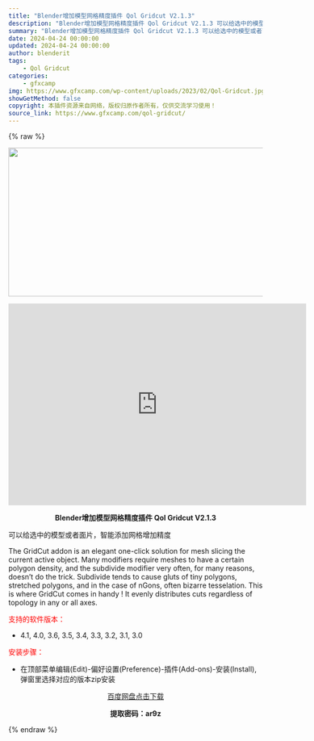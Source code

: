 ```yaml
---
title: "Blender增加模型网格精度插件 Qol Gridcut V2.1.3"
description: "Blender增加模型网格精度插件 Qol Gridcut V2.1.3 可以给选中的模型或者面片，智能添加网格增加精度 The GridCut addon is an elegant one-cli..."
summary: "Blender增加模型网格精度插件 Qol Gridcut V2.1.3 可以给选中的模型或者面片，智能添加网格增加精度 The GridCut addon is an elegant one-cli..."
date: 2024-04-24 00:00:00
updated: 2024-04-24 00:00:00
author: blenderit
tags: 
    - Qol Gridcut
categories:
    - gfxcamp
img: https://www.gfxcamp.com/wp-content/uploads/2023/02/Qol-Gridcut.jpg
showGetMethod: false
copyright: 本插件资源来自网络，版权归原作者所有，仅供交流学习使用！
source_link: https://www.gfxcamp.com/qol-gridcut/
---
```


{% raw %}
<div><p><img decoding="async" class="aligncenter size-full wp-image-110192" src="https://www.gfxcamp.com/wp-content/uploads/2023/02/Qol-Gridcut.jpg" data-src="https://www.gfxcamp.com/wp-content/uploads/2023/02/Qol-Gridcut.jpg" alt="" width="590" height="295" data-srcset="https://www.gfxcamp.com/wp-content/uploads/2023/02/Qol-Gridcut.jpg 590w, https://www.gfxcamp.com/wp-content/uploads/2023/02/Qol-Gridcut-150x75.jpg 150w" data-sizes="(max-width: 590px) 100vw, 590px"></p><p style="text-align: center;"><iframe loading="lazy" src="https://player.youku.com/embed/XNTk0NjUzNzQwNA==" width="590" height="400" frameborder="0" allowfullscreen="allowfullscreen" data-mce-fragment="1"></iframe></p><p style="text-align: center;"><strong>Blender增加模型网格精度插件 Qol Gridcut V2.1.3</strong></p><p class="sqsrte-small">可以给选中的模型或者面片，智能添加网格增加精度</p><p class="sqsrte-small">The GridCut addon is an elegant one-click solution for mesh slicing the current active object. Many modifiers require meshes to have a certain polygon density, and the subdivide modifier very often, for many reasons, doesn’t do the trick. Subdivide tends to cause gluts of tiny polygons, stretched polygons, and in the case of nGons, often bizarre tesselation. This is where GridCut comes in handy ! It evenly distributes cuts regardless of topology in any or all axes.</p><p><span style="color: #ff0000;">支持的软件版本：</span></p><ul>
<li>4.1, 4.0, 3.6, 3.5, 3.4, 3.3, 3.2, 3.1, 3.0</li>
</ul><p style="text-align: left;"><span style="color: #ff0000;">安装步骤：</span></p><ul>
<li>在顶部菜单编辑(Edit)-偏好设置(Preference)-插件(Add-ons)-安装(Install),弹窗里选择对应的版本zip安装</li>
</ul><p style="text-align: center;"><a class="maxbutton-3 maxbutton maxbutton-baidu" target="_blank" rel="noopener" href="https://pan.baidu.com/s/1b1ZzuHWaf5ydbTn9qGkA4w?pwd=ar9z"><span class="mb-text">百度网盘点击下载</span></a></p><p style="text-align: center;"><strong>提取密码：ar9z</strong></p></div>
<div style="display: none">gfxcamp</div>
{% endraw %}